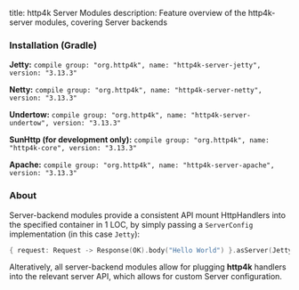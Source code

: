 title: http4k Server Modules
description: Feature overview of the http4k-server modules, covering Server backends

### Installation (Gradle)
**Jetty:** ```compile group: "org.http4k", name: "http4k-server-jetty", version: "3.13.3"```

**Netty:** ```compile group: "org.http4k", name: "http4k-server-netty", version: "3.13.3"```

**Undertow:** ```compile group: "org.http4k", name: "http4k-server-undertow", version: "3.13.3"```

**SunHttp (for development only):** ```compile group: "org.http4k", name: "http4k-core", version: "3.13.3"```

**Apache:** ```compile group: "org.http4k", name: "http4k-server-apache", version: "3.13.3"```

### About
Server-backend modules provide a consistent API mount HttpHandlers into the specified container in 1 LOC, by simply passing a `ServerConfig` implementation (in this case `Jetty`):

```kotlin
{ request: Request -> Response(OK).body("Hello World") }.asServer(Jetty(8000)).start().block()
```
Alteratively, all server-backend modules allow for plugging **http4k** handlers into the relevant server API, which allows for custom Server configuration.
